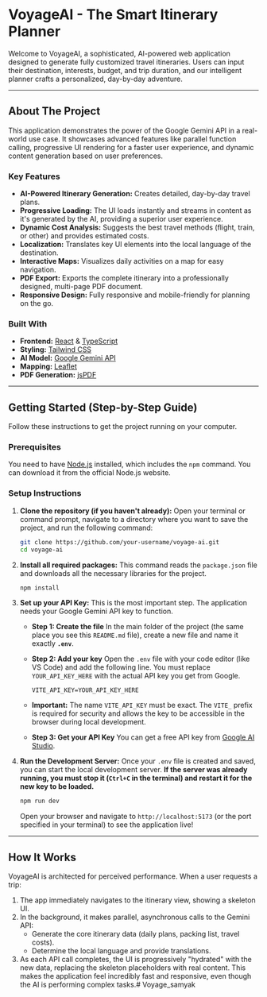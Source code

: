 # VoyageAI - The Smart Itinerary Planner

Welcome to VoyageAI, a sophisticated, AI-powered web application designed to generate fully customized travel itineraries. Users can input their destination, interests, budget, and trip duration, and our intelligent planner crafts a personalized, day-by-day adventure.

---

## About The Project

This application demonstrates the power of the Google Gemini API in a real-world use case. It showcases advanced features like parallel function calling, progressive UI rendering for a faster user experience, and dynamic content generation based on user preferences.

### Key Features

- **AI-Powered Itinerary Generation:** Creates detailed, day-by-day travel plans.
- **Progressive Loading:** The UI loads instantly and streams in content as it's generated by the AI, providing a superior user experience.
- **Dynamic Cost Analysis:** Suggests the best travel methods (flight, train, or other) and provides estimated costs.
- **Localization:** Translates key UI elements into the local language of the destination.
- **Interactive Maps:** Visualizes daily activities on a map for easy navigation.
- **PDF Export:** Exports the complete itinerary into a professionally designed, multi-page PDF document.
- **Responsive Design:** Fully responsive and mobile-friendly for planning on the go.

### Built With

- **Frontend:** [React](https://react.dev/) & [TypeScript](https://www.typescriptlang.org/)
- **Styling:** [Tailwind CSS](https://tailwindcss.com/)
- **AI Model:** [Google Gemini API](https://ai.google.dev/)
- **Mapping:** [Leaflet](https://leafletjs.com/)
- **PDF Generation:** [jsPDF](https://github.com/parallax/jsPDF)

---

## Getting Started (Step-by-Step Guide)

Follow these instructions to get the project running on your computer.

### Prerequisites

You need to have [Node.js](https://nodejs.org/) installed, which includes the `npm` command. You can download it from the official Node.js website.

### Setup Instructions

1.  **Clone the repository (if you haven't already):**
    Open your terminal or command prompt, navigate to a directory where you want to save the project, and run the following command:
    ```sh
    git clone https://github.com/your-username/voyage-ai.git
    cd voyage-ai
    ```

2.  **Install all required packages:**
    This command reads the `package.json` file and downloads all the necessary libraries for the project.
    ```sh
    npm install
    ```

3.  **Set up your API Key:**
    This is the most important step. The application needs your Google Gemini API key to function.

    -   **Step 1: Create the file**
        In the main folder of the project (the same place you see this `README.md` file), create a new file and name it exactly **`.env`**.

    -   **Step 2: Add your key**
        Open the `.env` file with your code editor (like VS Code) and add the following line. You must replace `YOUR_API_KEY_HERE` with the actual API key you get from Google.
        ```
        VITE_API_KEY=YOUR_API_KEY_HERE
        ```
    -   **Important:** The name `VITE_API_KEY` must be exact. The `VITE_` prefix is required for security and allows the key to be accessible in the browser during local development.

    -   **Step 3: Get your API Key**
        You can get a free API key from [Google AI Studio](https://aistudio.google.com/app/apikey).

4.  **Run the Development Server:**
    Once your `.env` file is created and saved, you can start the local development server. **If the server was already running, you must stop it (`Ctrl+C` in the terminal) and restart it for the new key to be loaded.**
    ```sh
    npm run dev
    ```
    Open your browser and navigate to `http://localhost:5173` (or the port specified in your terminal) to see the application live!

---

## How It Works

VoyageAI is architected for perceived performance. When a user requests a trip:

1.  The app immediately navigates to the itinerary view, showing a skeleton UI.
2.  In the background, it makes parallel, asynchronous calls to the Gemini API:
    -   Generate the core itinerary data (daily plans, packing list, travel costs).
    -   Determine the local language and provide translations.
3.  As each API call completes, the UI is progressively "hydrated" with the new data, replacing the skeleton placeholders with real content. This makes the application feel incredibly fast and responsive, even though the AI is performing complex tasks.#   V o y a g e _ s a m y a k  
 